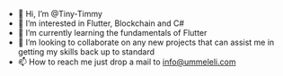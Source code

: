 - 👋 Hi, I’m @Tiny-Timmy
- 👀 I’m interested in Flutter, Blockchain and C#
- 🌱 I’m currently learning the fundamentals of Flutter
- 💞️ I’m looking to collaborate on any new projects that can assist me in getting my skills back up to standard
- 📫 How to reach me just drop a mail to info@ummeleli.com

<!---
Tiny-Timmy/Tiny-Timmy is a ✨ special ✨ repository because its `README.md` (this file) appears on your GitHub profile.
You can click the Preview link to take a look at your changes.
--->

